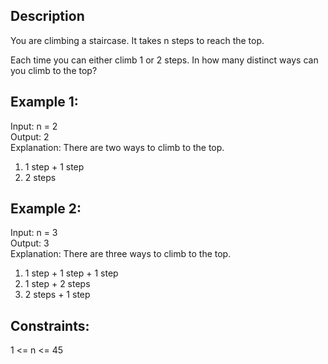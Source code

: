 ## Description

You are climbing a staircase. It takes n steps to reach the top.

Each time you can either climb 1 or 2 steps. In how many distinct ways can you climb to the top?

## Example 1:

Input: n = 2  
Output: 2  
Explanation: There are two ways to climb to the top.

1. 1 step + 1 step
2. 2 steps

## Example 2:

Input: n = 3  
Output: 3  
Explanation: There are three ways to climb to the top.

1. 1 step + 1 step + 1 step
2. 1 step + 2 steps
3. 2 steps + 1 step

## Constraints:

1 <= n <= 45
